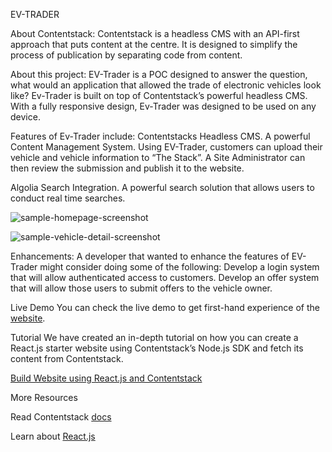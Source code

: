 EV-TRADER

About Contentstack: Contentstack is a headless CMS with an API-first approach that puts content at the centre. It is designed to simplify the process of publication by separating code from content.

About this project: EV-Trader is a POC designed to answer the question, what would an application that allowed the trade of electronic vehicles look like? Ev-Trader is built on top of Contentstack’s powerful headless CMS. With a fully responsive design, Ev-Trader was designed to be used on any device.

Features of Ev-Trader include:
Contentstacks Headless CMS. A powerful Content Management System. Using EV-Trader, customers can upload their vehicle and vehicle information to “The Stack”. A Site Administrator can then review the submission and publish it to the website.   

Algolia Search Integration. A powerful search solution that allows users to conduct real time searches.

![sample-homepage-screenshot](https://user-images.githubusercontent.com/8973713/126819700-b3d9be19-bd3e-417f-9fe3-a9fb0cac2564.png)

![sample-vehicle-detail-screenshot](https://user-images.githubusercontent.com/8973713/126819735-bb82847f-1dfe-43e9-b83d-ed384edb4929.png)

Enhancements:
A developer that wanted to enhance the features of EV-Trader might consider doing some of the following:
Develop a login system that will allow authenticated access to customers. 
Develop an offer system that will allow those users to submit offers to the vehicle owner.

Live Demo
You can check the live demo to get first-hand experience of the [website](https://master.d3awj48ru4zrnc.amplifyapp.com/list-my-car).

Tutorial
We have created an in-depth tutorial on how you can create a React.js starter website using Contentstack’s Node.js SDK and fetch its content from Contentstack.

[Build Website using React.js and Contentstack](https://www.contentstack.com/docs/developers/sample-apps/build-a-starter-website-using-react-js-and-contentstack/)

More Resources

Read Contentstack [docs](https://www.contentstack.com/docs/)

Learn about [React.js](https://reactjs.org/docs/getting-started.html)
